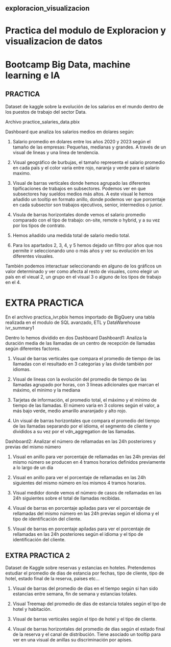 ## exploracion_visualizacion

# Practica del modulo de Exploracion y visualizacion de datos

# Bootcamp Big Data, machine learning e IA

## PRACTICA

Dataset de kaggle sobre la evolución de los salarios en el mundo
dentro de los puestos de trabajo del sector Data.

Archivo practice_salaries_data.pbix

Dashboard que analiza los salarios medios en dolares según:

1. Salario promedio en dolares entre los años 2020 y 2023 según el tamaño de las empresas: Pequeñas, medianas y grandes.
   A través de un visual de lineas y una linea de tendencia.

2. Visual geográfico de burbujas, el tamaño representa el salario promedio en cada país y el color varia entre rojo, naranja y verde
   para el salario maximo.

3. Visual de barras verticales donde hemos agrupado las diferentes tipificaciones de trabajos en subsectores.
   Podemos ver en que subsectores hay sueldos medios más altos. A este visual le hemos añadido un tooltip en formato anillo,
   donde podemos ver que porcentaje en cada subsector son trabajos ejecutivos, senior, intermedios o junior.

4. Visula de barras horizontales donde vemos el salario promedio comparado con el tipo de trabajo: on-site, remote o hybrid,
   y a su vez por los tipos de contrato.

5. Hemos añadido una medida total de salario medio total.

6. Para los apartados 2, 3, 4, y 5 hemos dejado un filtro por años que nos permite ir seleccionando uno o más años y ver su evolución
   en los diferentes visuales.

También podemos interactuar seleccionando en alguno de los gráficos un valor determinado y ver como afecta al resto de
visuales, como elegir un país en el vieual 2, un grupo en el visual 3 o alguno de los tipos de trabajo en el 4.

# EXTRA PRACTICA

En el archivo practica_ivr.pbix hemos importado de BigQuery una tabla realizada en el modulo de SQL avanzado, ETL y DataWarehouse ivr_summary1

Dentro lo hemos dividido en dos Dashboard
Dashboard1: Analiza la duración media de las llamadas de un centro de recepción de llamadas según diferentes factores.

1. Visual de barras verticales que compara el promedio de tiempo de las llamadas con el resultado en 3 categorías y las divide también por idiomas.

2. Visual de lineas con la evolución del promedio de tiempo de las llamadas agrupado por horas, con 3 lineas adicionales que marcan el máximo, el minimo y la mediana

3. Tarjetas de información, el promedio total, el máximo y el mínimo de tiempo de las llamadas. El número varía en 3 colores según el valor, a más bajo verde, medio amarillo anaranjado y alto rojo.

4. Un visual de barras horizontales que compara el promedio del tiempo de las llamadas separando por el idioma, el segmento de cliente y divididos a su vez por el vdn_aggregation de las llamadas.

Dashboard2: Analizar el número de rellamadas en las 24h posteriores y previas del mismo número

1. Visual en anillo para ver porcentaje de rellamadas en las 24h previas del mismo número se producen en 4 tramos horarios definidos previamente a lo largo de un día

2. Visual en anillo para ver el porcentaje de rellamadas en las 24h siguientes del mismo número en los mismos 4 tramos horarios.

3. Visual medidor donde vemos el número de casos de rellamadas en las 24h siguientes sobre el total de llamadas recibidas.

4. Visual de barras en porcentaje apiladas para ver el porcentaje de rellamadas del mismo número en las 24h previas según el idioma y el tipo de identificación del cliente.

5. Visual de barras en porcentaje apiladas para ver el porcentaje de rellamadas en las 24h posteriores según el idioma y el tipo de identificación del cliente.

## EXTRA PRACTICA 2

Dataset de Kaggle sobre reservas y estancias en hoteles. Pretendemos estudiar el promedio de dias de estancia por fechas, tipo de cliente, tipo de hotel, estado final de la reserva, paises etc...

1. Visual de barras del promedio de dias en el tiempo según si han sido estancias entre semana, fin de semana
   y estancias totales.

2. Visual Treemap del promedio de dias de estancia totales según el tpo de hotel y habitación.

3. Visual de barras verticales según el tipo de hotel y el tipo de cliente.

4. Visual de barras horizontales del promedio de dias según el estado final de la reserva y el canal de distribución. Tiene asociado un tooltip para ver en una visual de anillas su discriminación por apises.
